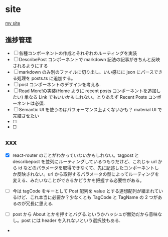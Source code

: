 # site

[my site](https://mie998.github.io/portfolio/)

## 進捗管理

- [ ] 各種コンポーネントの作成とそれぞれのルーティングを実装
- [ ] DescribePost コンポーネントで markdown 記法の記事がきちんと反映されるようにする
- [ ] markdown のみ別のファイルに切り出し、いい感じに json にパースできる処理を posts.ts に追加する。
- [ ] post コンポーネントのデザインを考える.
- [ ] Read More!の実装(Home ように recent posts コンポーネントを追加したい) 単なる Link でもいいかもしれない。とりあえず Recent Posts コンポーネントは必須.
- [ ] Semantic UI を使うのはパフォーマンス上よくないかも？ material UI で完結させたい
- [ ]
- [ ]

## xxx

- [x] react-router のことがわかっていないかもしれない。tagpost と describepost を並列にルーティングしているつもりだけど、これじゃ url から id などのパラメータを取得できなくて、先に記述したコンポーネントしか反映されない。url から取得するパラメータの型によってルーティングを変える、みたいなことができるかどうかを把握する必要性がある。

- [ ] 今は tagCode をキーとして Post 配列を value とする連想配列が組まれているけど、これ本当に必要か？少なくとも TagCode と TagName の 2 つがあるのが冗長に思える.

- [ ] post から About とかを押すとバグる.というかハッシュが無効だから意味なし。post には header を入れないという選択肢もある.

-
